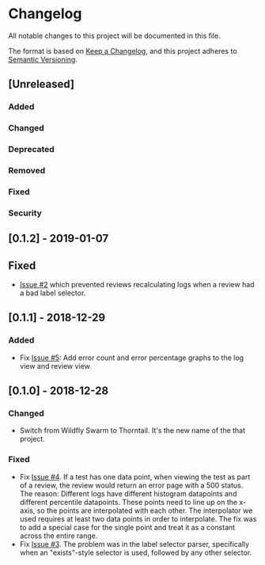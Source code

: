 # Changelog
All notable changes to this project will be documented in this file.

The format is based on [Keep a Changelog](https://keepachangelog.com/en/1.0.0/),
and this project adheres to [Semantic Versioning](https://semver.org/spec/v2.0.0.html).

## [Unreleased]
### Added
### Changed
### Deprecated
### Removed
### Fixed
### Security

## [0.1.2] - 2019-01-07
## Fixed
- [Issue #2](https://github.com/redsaz/lognition/issues/2) which prevented
  reviews recalculating logs when a review had a bad label selector.

## [0.1.1] - 2018-12-29
### Added
- Fix [Issue #5](https://github.com/redsaz/lognition/issues/5): Add error
  count and error percentage graphs to the log view and review view.

## [0.1.0] - 2018-12-28
### Changed
- Switch from Wildfly Swarm to Thorntail. It's the new name of the that
  project.
### Fixed
- Fix [Issue #4](https://github.com/redsaz/lognition/issues/4). If a test 
  has one data point, when viewing the test as part of a review, the
  review would return an error page with a 500 status. The reason:
  Different logs have different histogram datapoints and different
  percentile datapoints. These points need to line up on the x-axis, so
  the points are interpolated with each other. The interpolator we used
  requires at least two data points in order to interpolate. The fix was
  to add a special case for the single point and treat it as a constant
  across the entire range.
- Fix [Issue #3](https://github.com/redsaz/lognition/issues/3). The
  problem was in the label selector parser, specifically when an
  "exists"-style selector is used, followed by any other selector.


